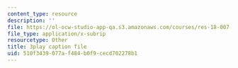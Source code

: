 ```yaml
---
content_type: resource
description: ''
file: https://ol-ocw-studio-app-qa.s3.amazonaws.com/courses/res-18-007-calculus-revisited-multivariable-calculus-fall-2011/510f3439077af484b0f9cecd702278b1_io8kTsSnOdE.srt
file_type: application/x-subrip
resourcetype: Other
title: 3play caption file
uid: 510f3439-077a-f484-b0f9-cecd702278b1
---
```

